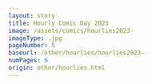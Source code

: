 ```yaml
---
layout: story
title: Hourly Comic Day 2023
image: /assets/comics/hourlies2023-
imageType: .jpg
pageNumber: 5
baseurl: /other/hourlies/hourlies2023-
numPages: 6
origin: other/hourlies.html
---
```


